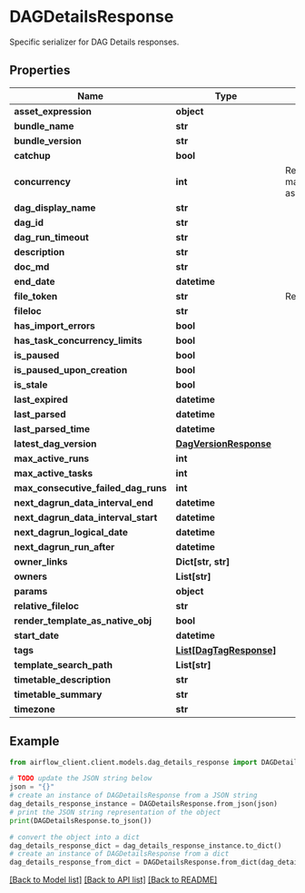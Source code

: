 # DAGDetailsResponse

Specific serializer for DAG Details responses.

## Properties

Name | Type | Description | Notes
------------ | ------------- | ------------- | -------------
**asset_expression** | **object** |  | [optional] 
**bundle_name** | **str** |  | [optional] 
**bundle_version** | **str** |  | [optional] 
**catchup** | **bool** |  | 
**concurrency** | **int** | Return max_active_tasks as concurrency. | [readonly] 
**dag_display_name** | **str** |  | 
**dag_id** | **str** |  | 
**dag_run_timeout** | **str** |  | [optional] 
**description** | **str** |  | [optional] 
**doc_md** | **str** |  | [optional] 
**end_date** | **datetime** |  | [optional] 
**file_token** | **str** | Return file token. | [readonly] 
**fileloc** | **str** |  | 
**has_import_errors** | **bool** |  | 
**has_task_concurrency_limits** | **bool** |  | 
**is_paused** | **bool** |  | 
**is_paused_upon_creation** | **bool** |  | [optional] 
**is_stale** | **bool** |  | 
**last_expired** | **datetime** |  | [optional] 
**last_parsed** | **datetime** |  | [optional] 
**last_parsed_time** | **datetime** |  | [optional] 
**latest_dag_version** | [**DagVersionResponse**](DagVersionResponse.md) |  | [optional] 
**max_active_runs** | **int** |  | [optional] 
**max_active_tasks** | **int** |  | 
**max_consecutive_failed_dag_runs** | **int** |  | 
**next_dagrun_data_interval_end** | **datetime** |  | [optional] 
**next_dagrun_data_interval_start** | **datetime** |  | [optional] 
**next_dagrun_logical_date** | **datetime** |  | [optional] 
**next_dagrun_run_after** | **datetime** |  | [optional] 
**owner_links** | **Dict[str, str]** |  | [optional] 
**owners** | **List[str]** |  | 
**params** | **object** |  | [optional] 
**relative_fileloc** | **str** |  | [optional] 
**render_template_as_native_obj** | **bool** |  | 
**start_date** | **datetime** |  | [optional] 
**tags** | [**List[DagTagResponse]**](DagTagResponse.md) |  | 
**template_search_path** | **List[str]** |  | [optional] 
**timetable_description** | **str** |  | [optional] 
**timetable_summary** | **str** |  | [optional] 
**timezone** | **str** |  | [optional] 

## Example

```python
from airflow_client.client.models.dag_details_response import DAGDetailsResponse

# TODO update the JSON string below
json = "{}"
# create an instance of DAGDetailsResponse from a JSON string
dag_details_response_instance = DAGDetailsResponse.from_json(json)
# print the JSON string representation of the object
print(DAGDetailsResponse.to_json())

# convert the object into a dict
dag_details_response_dict = dag_details_response_instance.to_dict()
# create an instance of DAGDetailsResponse from a dict
dag_details_response_from_dict = DAGDetailsResponse.from_dict(dag_details_response_dict)
```
[[Back to Model list]](../README.md#documentation-for-models) [[Back to API list]](../README.md#documentation-for-api-endpoints) [[Back to README]](../README.md)


